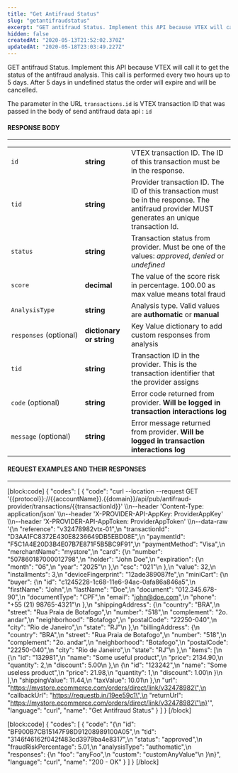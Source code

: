 ```yaml
---
title: "Get Antifraud Status"
slug: "getantifraudstatus"
excerpt: "GET antifraud Status. Implement this API because VTEX will call it to get the status of the antifraud analysis."
hidden: false
createdAt: "2020-05-13T21:52:02.370Z"
updatedAt: "2020-05-18T23:03:49.227Z"
---
```

GET antifraud Status. Implement this API because VTEX will call it to get the status of the antifraud analysis. This call is performed every two hours up to 5 days. After 5 days in undefined status the order will expire and will be cancelled.

The parameter in the URL `transactions.id` is VTEX transaction ID that was passed in the body  of send antifraud data api : `id`

#### RESPONSE BODY
---

<table>
    <tr>
        <td><code>id</code></td>
        <td><b>string</b></td>
        <td>VTEX transaction ID. The ID of this transaction must be in the response.</td>
    </tr>
        <tr>
        <td><code>tid</code></td>
        <td><b>string</b></td>
     <td>Provider transaction ID. The ID of this transaction must be in the response. The antifraud provider MUST generates an unique transaction Id.</td>
    </tr>
    <tr>
        <td><code>status</code></td>
        <td><b>string</b></td>
        <td>Transaction status from provider. Must be one of the values: <i>approved</i>, <i>denied</i> or <i>undefined</i></td>
    </tr>
    <tr>
        <td><code>score</code></td>
        <td><b>decimal</b></td>
        <td>The value of the score risk in percentage. 100.00 as max value means total fraud</td>
    </tr>
    <tr>
        <td><code>AnalysisType</code></td>
        <td><b>string</b></td>
        <td>Analysis type. Valid values are <b>authomatic</b> or <b>manual</b></td>
    </tr>
    <tr>
        <td><code>responses</code>&nbsp;(optional)</td>
        <td><b>dictionary or string</b></td>
        <td>Key Value dictionary to add custom responses from  analysis</td>
    </tr>
    <tr>
        <td><code>tid</code></td>
        <td><b>string</b></td>
        <td>Transaction ID in the provider. This is the transaction identifier that the provider assigns</td>
    </tr>
    <tr>
        <td><code>code</code>&nbsp;(optional)</td>
        <td><b>string</b></td>
        <td>Error code returned from provider. <b>Will be logged in transaction interactions log</b></td>
    </tr>
    <tr>
        <td><code>message</code>&nbsp;(optional)</td>
        <td><b>string</b></td>
        <td>Error message returned from provider. <b>Will be logged in transaction interactions log</b></td>
    </tr>
</table>



#### REQUEST EXAMPLES AND THEIR RESPONSES
---
[block:code]
{
  "codes": [
    {
      "code": "curl --location --request GET '{{protocol}}://{{accountName}}.{{domain}}/api/pub/antifraud-provider/transactions/{{transactionId}}' \\\n--header 'Content-Type: application/json' \\\n--header 'X-PROVIDER-API-AppKey: ProviderAppKey' \\\n--header 'X-PROVIDER-API-AppToken: ProviderAppToken' \\\n--data-raw '{\n  \"reference\": \"v32478982vtx-01\",\n  \"transactionId\": \"D3AA1FC8372E430E8236649DB5EBD08E\",\n  \"paymentId\": \"F5C1A4E20D3B4E07B7E871F5B5BC9F91\",\n  \"paymentMethod\": \"Visa\",\n  \"merchantName\":  \"mystore\",\n  \"card\": {\n    \"number\": \"507860187000012798\",\n    \"holder\": \"John Doe\",\n    \"expiration\": {\n      \"month\": \"06\",\n      \"year\": \"2025\"\n    },\n    \"csc\": \"021\"\n  },\n  \"value\": 32,\n  \"installments\": 3,\n  \"deviceFingerprint\": \"12ade389087fe\",\n  \"miniCart\": {\n    \"buyer\": {\n      \"id\": \"c1245228-1c68-11e6-94ac-0afa86a846a5\",\n      \"firstName\": \"John\",\n      \"lastName\": \"Doe\",\n      \"document\": \"012.345.678-90\",\n      \"documentType\": \"CPF\",\n      \"email\": \"john@doe.com\",\n      \"phone\": \"+55 (21) 98765-4321\"\n    },\n    \"shippingAddress\": {\n      \"country\": \"BRA\",\n      \"street\": \"Rua Praia de Botafogo\",\n      \"number\": \"518\",\n      \"complement\": \"2o. andar\",\n      \"neighborhood\": \"Botafogo\",\n      \"postalCode\": \"22250-040\",\n      \"city\": \"Rio de Janeiro\",\n      \"state\": \"RJ\"\n    },\n    \"billingAddress\": {\n      \"country\": \"BRA\",\n      \"street\": \"Rua Praia de Botafogo\",\n      \"number\": \"518\",\n      \"complement\": \"2o. andar\",\n      \"neighborhood\": \"Botafogo\",\n      \"postalCode\": \"22250-040\",\n      \"city\": \"Rio de Janeiro\",\n      \"state\": \"RJ\"\n    },\n    \"items\": [\n      {\n        \"id\": \"132981\",\n        \"name\": \"Some useful product\",\n        \"price\": 2134.90,\n        \"quantity\": 2,\n        \"discount\": 5.00\n      },\n      {\n        \"id\": \"123242\",\n        \"name\": \"Some useless product\",\n        \"price\": 21.98,\n        \"quantity\": 1,\n        \"discount\": 1.00\n      }\n    ],\n    \"shippingValue\": 11.44,\n    \"taxValue\": 10.01\n  },\n  \"url\": \"https://mystore.ecommerce.com/orders/direct/link/v32478982\",\n  \"callbackUrl\": \"https://requestb.in/19ee59c1\",\n  \"returnUrl\": \"https://mystore.ecommerce.com/orders/direct/link/v32478982\"\n}'",
      "language": "curl",
      "name": "Get Antifraud Status"
    }
  ]
}
[/block]

[block:code]
{
  "codes": [
    {
      "code": "{\n  \"id\": \"BF900B7CB15147F98D91208989100A05\",\n  \"tid\": \"3146f46162f042f483cd3979ba4e8317\",\n  \"status\": \"approved\",\n  \"fraudRiskPercentage\": 5.01,\n  \"analysisType\": \"authomatic\",\n  \"responses\": {\n    \"foo\": \"anyFoo\",\n    \"custom\": \"customAnyValue\"\n  }\n}",
      "language": "curl",
      "name": "200 - OK"
    }
  ]
}
[/block]